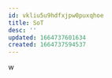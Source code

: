 ```yaml
---
id: vkliu5u9hdfxjpw0puxqhoe
title: SoT
desc: ''
updated: 1664737601634
created: 1664737594537
---
```

w